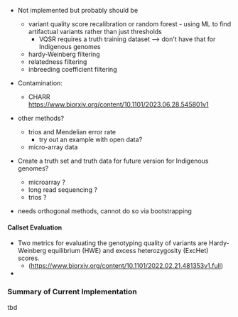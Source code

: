 - Not implemented but probably should be
	- variant quality score recalibration or random forest - using ML to find artifactual variants rather than just thresholds
		- VQSR requires a truth training dataset --> don't have that for Indigenous genomes
	- hardy-Weinberg filtering
	- relatedness filtering 
	- inbreeding coefficient filtering
- Contamination:
	- CHARR https://www.biorxiv.org/content/10.1101/2023.06.28.545801v1 



- other methods?
	- trios and Mendelian error rate 
		- try out an example with open data?
	- micro-array data

- Create a truth set and truth data for future version for Indigenous genomes?
	- microarray ?
	- long read sequencing ?
	- trios ?

- needs orthogonal methods, cannot do so via bootstrapping


#### Callset Evaluation
- Two metrics for evaluating the genotyping quality of variants are Hardy-Weinberg equilibrium (HWE) and excess heterozygosity (ExcHet) scores. 
	- (https://www.biorxiv.org/content/10.1101/2022.02.21.481353v1.full) 
- 
### Summary of Current Implementation 
tbd